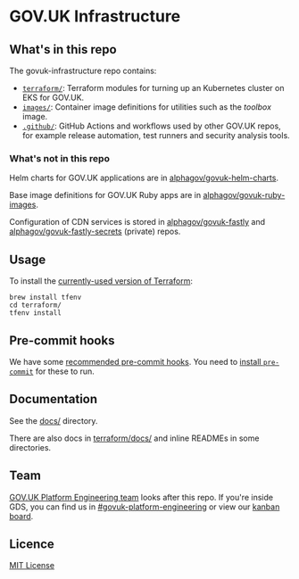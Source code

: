 # GOV.UK Infrastructure

## What's in this repo

The govuk-infrastructure repo contains:

- [`terraform/`](terraform/): Terraform modules for turning up an Kubernetes
  cluster on EKS for GOV.UK.
- [`images/`](images/): Container image definitions for utilities such as the _toolbox_ image.
- [`.github/`](.github/): GitHub Actions and workflows used by other GOV.UK
  repos, for example release automation, test runners and security analysis
  tools.

### What's not in this repo

Helm charts for GOV.UK applications are in [alphagov/govuk-helm-charts](https://github.com/alphagov/govuk-helm-charts).

Base image definitions for GOV.UK Ruby apps are in [alphagov/govuk-ruby-images](https://github.com/alphagov/govuk-ruby-images/).

Configuration of CDN services is stored in [alphagov/govuk-fastly](https://github.com/alphagov/govuk-fastly) and [alphagov/govuk-fastly-secrets](https://github.com/alphagov/govuk-fastly-secrets) (private) repos.

## Usage

To install the [currently-used version of Terraform](terraform/.terraform-version):

```shell
brew install tfenv
cd terraform/
tfenv install
```

## Pre-commit hooks

We have some [recommended pre-commit hooks](.pre-commit-config.yaml). You need
to [install `pre-commit`](https://pre-commit.com/#install) for these to run.

## Documentation

See the [docs/](docs/) directory.

There are also docs in [terraform/docs/](terraform/docs/) and inline READMEs in some directories.

## Team

[GOV.UK Platform Engineering team](https://github.com/orgs/alphagov/teams/gov-uk-platform-engineering) looks after this repo. If you're inside GDS, you can find us in [#govuk-platform-engineering](https://gds.slack.com/channels/govuk-platform-engineering) or view our [kanban board](https://github.com/orgs/alphagov/projects/71).

## Licence

[MIT License](LICENCE)
